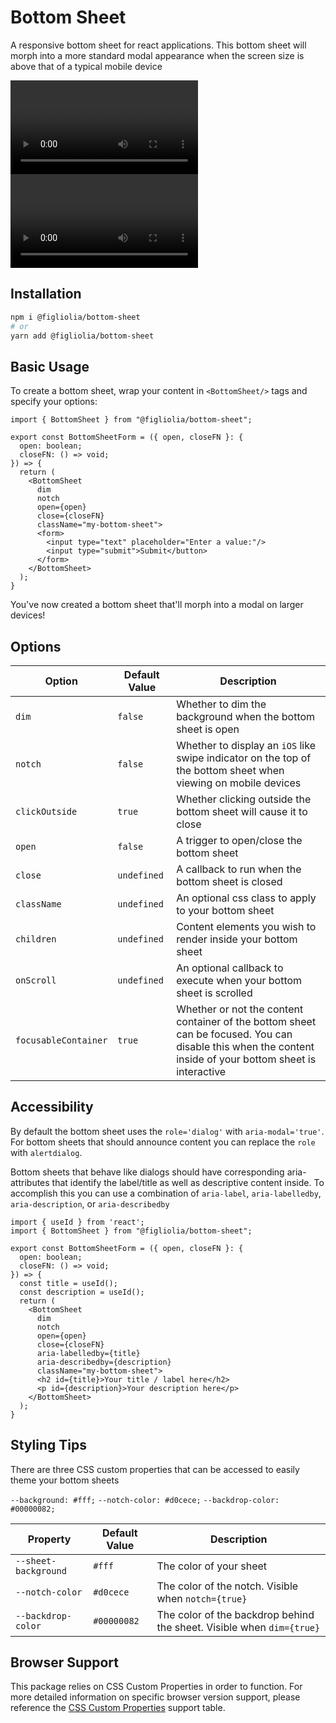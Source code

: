 # Bottom Sheet
A responsive bottom sheet for react applications. This bottom sheet will morph into a more standard modal appearance when the screen size is above that of a typical mobile device

<video title="Mobile Demo" src="https://github.com/user-attachments/assets/282a6ad0-103d-43a8-9ecb-7ae80eb9e941" height="auto" width="auto"></video>
<video title="Desktop Demo" src="https://github.com/user-attachments/assets/7e5a6b0a-4a98-47fb-b9ca-70282e9e4880" height="auto" width="auto"></video>

## Installation
```bash
npm i @figliolia/bottom-sheet
# or
yarn add @figliolia/bottom-sheet
```

## Basic Usage
To create a bottom sheet, wrap your content in `<BottomSheet/>` tags and specify your options:
```tsx
import { BottomSheet } from "@figliolia/bottom-sheet";

export const BottomSheetForm = ({ open, closeFN }: {
  open: boolean;
  closeFN: () => void;
}) => {
  return (
    <BottomSheet 
      dim 
      notch 
      open={open}
      close={closeFN}
      className="my-bottom-sheet">
      <form>
        <input type="text" placeholder="Enter a value:"/>
        <input type="submit">Submit</button>
      </form>
    </BottomSheet>
  );
}
```
You've now created a bottom sheet that'll morph into a modal on larger devices!

## Options
 
| Option  | Default Value | Description |
| ------------- | ------------- | ------------- |
| `dim`  | `false`  | Whether to dim the background when the bottom sheet is open |
| `notch`  | `false`  | Whether to display an `iOS` like swipe indicator on the top of the bottom sheet when viewing on mobile devices |
| `clickOutside`  | `true`  | Whether clicking outside the bottom sheet will cause it to close |
| `open`  | `false`  | A trigger to open/close the bottom sheet |
| `close`  | `undefined`  | A callback to run when the bottom sheet is closed |
| `className`  | `undefined`  | An optional css class to apply to your bottom sheet |
| `children`  | `undefined`  | Content elements you wish to render inside your bottom sheet |
| `onScroll`  | `undefined`  | An optional callback to execute when your bottom sheet is scrolled |
| `focusableContainer` | `true` | Whether or not the content container of the bottom sheet can be focused. You can disable this when the content inside of your bottom sheet is interactive |

## Accessibility
By default the bottom sheet uses the `role='dialog'` with `aria-modal='true'`. For bottom sheets that should announce content you can replace the `role` with `alertdialog`.

Bottom sheets that behave like dialogs should have corresponding aria-attributes that identify the label/title as well as descriptive content inside. To accomplish this you can use a combination of `aria-label`, `aria-labelledby`, `aria-description`, or `aria-describedby`

```tsx
import { useId } from 'react';
import { BottomSheet } from "@figliolia/bottom-sheet";

export const BottomSheetForm = ({ open, closeFN }: {
  open: boolean;
  closeFN: () => void;
}) => {
  const title = useId();
  const description = useId();
  return (
    <BottomSheet 
      dim 
      notch 
      open={open}
      close={closeFN}
      aria-labelledby={title}
      aria-describedby={description}
      className="my-bottom-sheet">
      <h2 id={title}>Your title / label here</h2>
      <p id={description}>Your description here</p>
    </BottomSheet>
  );
}
```

## Styling Tips
There are three CSS custom properties that can be accessed to easily theme your bottom sheets

  `--background: #fff;`
  `--notch-color: #d0cece;`
  `--backdrop-color: #00000082;`

| Property  | Default Value | Description |
| ------------- | ------------- | ------------- |
| `--sheet-background`  | `#fff`  | The color of your sheet |
| `--notch-color`  | `#d0cece`  | The color of the notch. Visible when `notch={true}` |
| `--backdrop-color`  | `#00000082`  | The color of the backdrop behind the sheet. Visible when `dim={true}` |

## Browser Support
This package relies on CSS Custom Properties in order to function. For more detailed information on specific browser version support, please reference the [CSS Custom Properties](https://caniuse.com/?search=CSS%20custom%20properties) support table.
